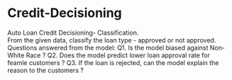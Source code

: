 # Credit-Decisioning
Auto Loan Credit Decisioning- Classification.  
From the given data, classify the loan type -  approved or not approved. 
Questions answered from the model:
Q1. Is the model biased against Non-White Race ?
Q2. Does the model predict lower loan approval rate for feamle customers ?
Q3. If the loan is rejected, can the model explain the reason to the customers ? 
